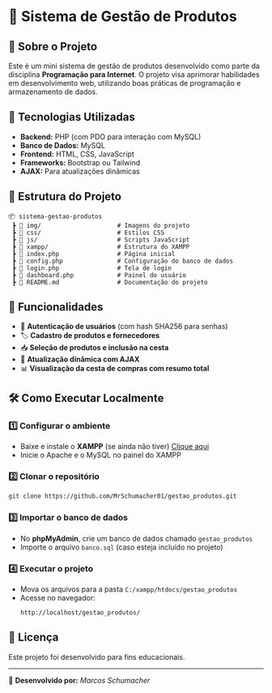 # 🛒 Sistema de Gestão de Produtos

## 📌 Sobre o Projeto
Este é um mini sistema de gestão de produtos desenvolvido como parte da disciplina **Programação para Internet**. O projeto visa aprimorar habilidades em desenvolvimento web, utilizando boas práticas de programação e armazenamento de dados.

## 🚀 Tecnologias Utilizadas
- **Backend:** PHP (com PDO para interação com MySQL)
- **Banco de Dados:** MySQL
- **Frontend:** HTML, CSS, JavaScript
- **Frameworks:** Bootstrap ou Tailwind
- **AJAX:** Para atualizações dinâmicas

## 📂 Estrutura do Projeto
```
📦 sistema-gestao-produtos
 ┣ 📂 img/                     # Imagens do projeto
 ┣ 📂 css/                     # Estilos CSS
 ┣ 📂 js/                      # Scripts JavaScript
 ┣ 📂 xampp/                   # Estrutura do XAMPP
 ┣ 📜 index.php                # Página inicial
 ┣ 📜 config.php               # Configuração do banco de dados
 ┣ 📜 login.php                # Tela de login
 ┣ 📜 dashboard.php            # Painel do usuário
 ┣ 📜 README.md                # Documentação do projeto
```

## 🔑 Funcionalidades
- 📌 **Autenticação de usuários** (com hash SHA256 para senhas)
- 🏷️ **Cadastro de produtos e fornecedores**
- 📥 **Seleção de produtos e inclusão na cesta**
- 🔄 **Atualização dinâmica com AJAX**
- 📊 **Visualização da cesta de compras com resumo total**

## 🛠️ Como Executar Localmente
### 1️⃣ Configurar o ambiente
- Baixe e instale o **XAMPP** (se ainda não tiver) [Clique aqui](https://www.apachefriends.org/pt_br/download.html)
- Inicie o Apache e o MySQL no painel do XAMPP

### 2️⃣ Clonar o repositório
```bash
git clone https://github.com/MrSchumacher01/gestao_produtos.git
```

### 3️⃣ Importar o banco de dados
- No **phpMyAdmin**, crie um banco de dados chamado `gestao_produtos`
- Importe o arquivo `banco.sql` (caso esteja incluído no projeto)

### 4️⃣ Executar o projeto
- Mova os arquivos para a pasta `C:/xampp/htdocs/gestao_produtos`
- Acesse no navegador:  
  ```
  http://localhost/gestao_produtos/
  ```

## 📜 Licença
Este projeto foi desenvolvido para fins educacionais.

---
🚀 **Desenvolvido por:** *Marcos Schumacher*
